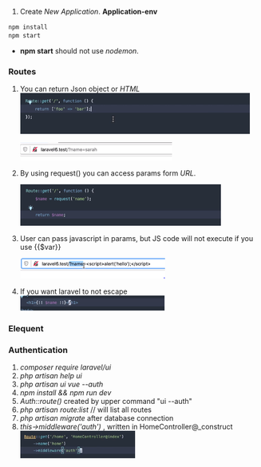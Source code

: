1. Create _New Application_.
   **Application-env**

```bash
npm install
npm start
```

- **npm start** should not use _nodemon_.

### Routes

1. You can return Json object or _HTML_
   ![](images/route1.PNG)

   ![](images/route4.PNG)

1. By using request() you can access params form _URL_.

   ![](images/route3.PNG)

1. User can pass javascript in params, but JS code will not execute if you use {{$var}}

   ![](images/route5.PNG)

1. If you want laravel to not escape
   ![](images/route6.PNG)

### Elequent

### Authentication

1. _composer require laravel/ui_
1. _php artisan help ui_
1. _php artisan ui vue --auth_
1. _npm install && npm run dev_
1. _Auth::route()_ created by upper command "ui --auth"
1. _php artisan route:list_ // will list all routes
1. _php artisan migrate_ after database connection
1. _this->middleware('auth')_ , written in HomeController@\_construct
   ![](images/auth-route-middleware.PNG)

```

```
